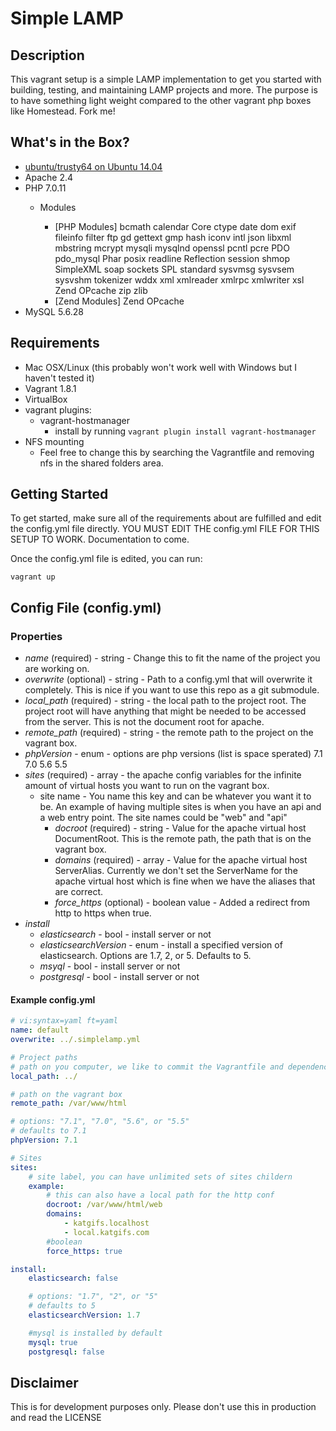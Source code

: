 # Simple LAMP

## Description
This vagrant setup is a simple LAMP implementation to get you started with building, testing, and maintaining LAMP projects and more. The purpose is to have something light weight compared to the other vagrant php boxes like Homestead. Fork me!

## What's in the Box?
- [ubuntu/trusty64 on Ubuntu 14.04](https://atlas.hashicorp.com/ubuntu/boxes/trusty64)
- Apache 2.4
- PHP 7.0.11
    - Modules

        - [PHP Modules] bcmath calendar Core ctype date dom exif fileinfo filter ftp gd gettext gmp hash iconv intl json libxml mbstring mcrypt mysqli mysqlnd openssl pcntl pcre PDO pdo_mysql Phar posix readline Reflection session shmop SimpleXML soap sockets SPL standard sysvmsg sysvsem sysvshm tokenizer wddx xml xmlreader xmlrpc xmlwriter xsl Zend OPcache zip zlib
        - [Zend Modules] Zend OPcache
- MySQL 5.6.28

## Requirements
- Mac OSX/Linux (this probably won't work well with Windows but I haven't tested it)
- Vagrant 1.8.1
- VirtualBox
- vagrant plugins:
	- vagrant-hostmanager
		- install by running `vagrant plugin install vagrant-hostmanager`
- NFS mounting
	- Feel free to change this by searching the Vagrantfile and removing nfs in the shared folders area. 

## Getting Started
To get started, make sure all of the requirements about are fulfilled and edit the config.yml file directly. YOU MUST EDIT THE config.yml FILE FOR THIS SETUP TO WORK. Documentation to come.

Once the config.yml file is edited, you can run:

`vagrant up`

## Config File (config.yml)

### Properties
- *name* (required) - string - Change this to fit the name of the project you are working on.
- *overwrite* (optional) - string - Path to a config.yml that will overwrite it completely. This is nice if you want to use this repo as a git submodule.
- *local_path* (required) - string - the local path to the project root. The project root will have anything that might be needed to be accessed from the server. This is not the document root for apache.
- *remote_path* (required) - string - the remote path to the project on the vagrant box.
- *phpVersion* - enum - options are php versions (list is space sperated) 7.1 7.0 5.6 5.5
- *sites* (required) - array - the apache config variables for the infinite amount of virtual hosts you want to run on the vagrant box.
    - site name - You name this key and can be whatever you want it to be. An example of having multiple sites is when you have an api and a web entry point. The site names could be "web" and "api"
        - *docroot* (required) - string - Value for the apache virtual host DocumentRoot. This is the remote path, the path that is on the vagrant box.
        - *domains* (required) - array - Value for the apache virtual host ServerAlias. Currently we don't set the ServerName for the apache virtual host which is fine when we have the aliases that are correct.
        - *force_https* (optional) - boolean value - Added a redirect from http to https when true.
- *install* 
    - *elasticsearch* - bool - install server or not
    - *elasticsearchVersion* - enum - install a specified version of elasticsearch. Options are 1.7, 2, or 5. Defaults to 5.
    - *msyql* - bool - install server or not
    - *postgresql* - bool - install server or not

#### Example config.yml
```yaml
# vi:syntax=yaml ft=yaml
name: default
overwrite: ../.simplelamp.yml

# Project paths
# path on you computer, we like to commit the Vagrantfile and dependencies to the project repo.
local_path: ../

# path on the vagrant box
remote_path: /var/www/html

# options: "7.1", "7.0", "5.6", or "5.5"
# defaults to 7.1
phpVersion: 7.1

# Sites
sites:
    # site label, you can have unlimited sets of sites childern
    example:
        # this can also have a local path for the http conf
        docroot: /var/www/html/web
        domains:
            - katgifs.localhost
            - local.katgifs.com
        #boolean
        force_https: true

install:
    elasticsearch: false

    # options: "1.7", "2", or "5"
    # defaults to 5
    elasticsearchVersion: 1.7

    #mysql is installed by default
    mysql: true
    postgresql: false

```

## Disclaimer
This is for development purposes only. Please don't use this in production and read the LICENSE


